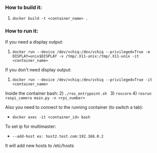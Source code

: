 ### How to build it:
1) ```docker build -t <container_name> . ```
### How to run it:
If you need a display output:
1) ```docker run --device /dev/vchiq:/dev/vchiq --privileged=True -e DISPLAY=unix$DISPLAY -v /tmp/.X11-unix:/tmp/.X11-unix -it <container_name>```

If you don't need display output:
1) ```docker run --device /dev/vchiq:/dev/vchiq --privileged=True -it <container_name>```
   
Inside the container bash:
2) ```./ros_entrypoint.sh ```
3) ```roscore```
4) ```rosrun raspi_camera main.py -n <rpi_number>```

Also you need to connect to the running container (to switch a tab):
* ```docker exec -it <container_id> bash```

To set ip for multimaster:
* ```--add-host ex: host2.test.com:192.168.0.2 ```
  
It will add new hosts to /etc/hosts